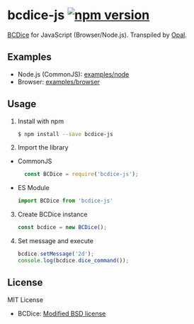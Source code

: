 # bcdice-js [![npm version](https://badge.fury.io/js/bcdice-js.svg)](https://badge.fury.io/js/bcdice-js)
[BCDice](https://github.com/torgtaitai/BCDice) for JavaScript (Browser/Node.js).
Transpiled by [Opal](http://opalrb.org/).

## Examples
- Node.js (CommonJS):
  [examples/node](examples/node)
- Browser:
  [examples/browser](examples/browser)

## Usage
1. Install with npm
    ```bash
    $ npm install --save bcdice-js
    ```
2. Import the library
  - CommonJS
    ```js
      const BCDice = require('bcdice-js');
    ```

  - ES Module
    ```js
    import BCDice from 'bcdice-js'
    ```

3. Create BCDice instance
    ```js
    const bcdice = new BCDice();
    ```

4. Set message and execute
    ```js
    bcdice.setMessage('2d');
    console.log(bcdice.dice_command());
    ```

## License
MIT License

- BCDice: [Modified BSD license](https://github.com/torgtaitai/BCDice)
